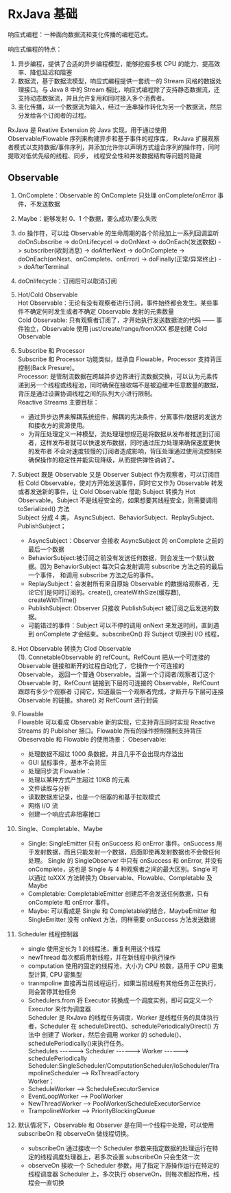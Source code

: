 # RxJava 基础
响应式编程：一种面向数据流和变化传播的编程范式。
 
 响应式编程的特点：
   1. 异步编程，提供了合适的异步编程模型，能够挖掘多核 CPU 的能力、提高效率、降低延迟和阻塞
   2. 数据流，基于数据流模型，响应式编程提供一套统一的 Stream 风格的数据处理接口。与 Java 8 中的 Stream
   相比，响应式编程除了支持静态数据流，还支持动态数据流，并且允许复用和同时接入多个消费者。
   3. 变化传播，以一个数据流为输入，经过一连串操作转化为另一个数据流，然后分发给各个订阅者的过程。
   
RxJava 是 Reative Extension 的 Java 实现，用于通过使用 Observable/Flowable 序列来构建异步和基于事件的程序库，
RxJava 扩展观察者模式以支持数据/事件序列，并添加允许你以声明方式组合序列的操作符，同时提取对低优先级的线程、同步，
线程安全性和并发数据结构等问题的隐藏

## Observable 
   1. OnComplete：Observable 的 OnComplete 只处理 onComplete/onError 事件，不发送数据
   2. Maybe：能够发射 0、1 个数据，要么成功/要么失败
   3. do 操作符，可以给 Observable 的生命周期的各个阶段加上一系列回调监听<br/>
      doOnSubscribe -> doOnLifecycel -> doOnNext -> doOnEach(发送数据) -> subscriber(收到消息)
      -> doAfterNext -> doOnComplete -> doOnEach(onNext、onComplete、onError) -> doFinally(正常/异常终止) -> doAfterTerminal
   4. doOnlifecycle：订阅后可以取消订阅
   5. Hot/Cold Observable <br/>
      Hot Observable：无论有没有观察者进行订阅，事件始终都会发生。某些事件不确定何时发生或者不确定 Observable 发射的元素数量<br/>
      Cold Observable: 只有观察者订阅了，才开始执行发送数据流的代码 —— 事件独立，Observable 使用 just/create/range/fromXXX
       都是创建 Cold Observable
   6. Subscribe 和 Processor <br/>
      Subscribe 和 Processor 功能类似，继承自 Flowable，Processor 支持背压控制(Back Presure)。<br/>
      Processor: 是管制流数据在跨越异步边界进行流数据交换，可以认为元素传递到另一个线程或线程池，同时确保在接收端不是被迫缓冲任意数量的数据，
      背压是通过设置协调线程之间的队列大小进行限制。<br/>
      Reactive Streams 主要目标：
       - 通过异步边界来解耦系统组件，解耦的先决条件，分离事件/数据的发送方和接收方的资源使用。
       - 为背压处理定义一种模型，流处理理想规范是将数据从发布者推送到订阅者，这样发布者就可以快速发布数据，同时通过压力处理来确保速度更快的发布者
       不会对速度较慢的订阅者造成影响，背压处理通过使用流控制来确保操作的稳定性并能实现降级，从而提供弹性讷讷了。
      
   7. Subject 既是 Observable 又是 Observer
      Subject 作为观察者，可以订阅目标 Cold Observable，使对方开始发送事件，同时它又作为 Observable 转发或者发送新的事件，让 Cold Observable
      借助 Subject 转换为 Hot Observable。Subject 不是线程安全的，如果想要其线程安全，则需要调用 toSerialized() 方法 <br/>
      Subject 分成 4 类， AsyncSubject、BehaviorSubject、ReplaySubject、PublishSubject；
        - AsyncSubject：Observer 会接收 AsyncSubject 的 onComplete 之前的最后一个数据
        - BehaviorSubject:被订阅之前没有发送任何数据，则会发生一个默认数据。因为 BehaviorSubject 每次只会发射调用 subscribe 方法之前的最后一个事件，
          和调用 subscribe 方法之后的事件。
        - ReplaySubject：会发射所有来自原始 Observable 的数据给观察者，无论它们是何时订阅的。create(), createWithSize(缓存数),
        createWithTime()
        - PublishSubject: Observer 只接收 PublishSubject 被订阅之后发送的数据。
        - 可能错过的事件：Subject 可以不停的调用 onNext 来发送时间，直到遇到 onComplete 才会结束。subscribeOn() 将 Subject 切换到 I/O 线程，
      
   8. Hot Observable 转换为 Clod Observable <br/>
      (1). ConnetableObservable 的 refCount。RefCount 把从一个可连接的 Observable 链接和断开的过程自动化了，它操作一个可连接的 Observable，
      返回一个普通 Observable。当第一个订阅者/观察者订这个 Observable 时，RefCount 链接到下层的可连接的 Observable，RefCount 跟踪有多少个观察者
      订阅它，知道最后一个观察者完成，才断开与下层可连接 Observable 的链接。share() 对 RefCount 进行封装
   9. Flowable <br/>
      Flowable 可以看成 Observable 新的实现，它支持背压同时实现 Reactive Streams 的 Publisher 接口。Flowable 所有的操作控制强制支持背压<br/>
      Obeservable 和 Flowable 的使用场景：
      Obeservable: <br/>
        - 处理数据不超过 1000 条数据，并且几乎不会出现内存溢出
        - GUI 鼠标事件，基本不会背压
        - 处理同步流
      Flowable：<br/>
        - 处理以某种方式产生超过 10KB 的元素
        - 文件读取与分析
        - 读取数据库记录，也是一个阻塞的和基于拉取模式
        - 网络 I/O 流
        - 创建一个响应式非阻塞接口
   10. Single、Completable、Maybe <br/>
        - Single: SingleEmitter 只有 onSuccess 和 onError 事件。onSuccess 用于发射数据，而且只能发射一个数据，后面即使再发射数据也不会做任何处理。
       Single 的 SingleObserver 中只有 onSuccess 和 onError, 并没有 onComplete，这也是 Single 与 4 种观察者之间的最大区别。Single 可以通过
       toXXX 方法转换为 Observable、Flowable、Completable 及 Maybe 
        - Completable: CompletableEmitter 创建后不会发送任何数据，只有 onComplete 和 onError 事件。
        - Maybe: 可以看成是 Single 和 Completable的结合，MaybeEmitter 和 SingleEmitter 没有 onNext 方法，同样需要 onSuccess 方法发送数据
   11. Scheduler 线程控制器
       - single 使用定长为 1 的线程池，重复利用这个线程
       - newThread 每次都启用新线程，并在新线程中执行操作
       - computation 使用的固定的线程池，大小为 CPU 核数，适用于 CPU 密集型计算, CPU 密集型
       - tranmpoline 直接再当前线程运行，如果当前线程有其他任务正在执行，则会暂停其他任务
       - Schedulers.from 将 Executor 转换成一个调度实例，即可自定义一个Executor 来作为调度器 <br/>
       Scheduler 是 RxJava 的线程任务调度，Worker 是线程任务的具体执行者，Scheduler 在 scheduleDirect()、schedulePeriodicallyDirect() 方法中
       创建了 Worker，然后会调用 worker 的 schedule()、schedulePeriodically()来执行任务。<br/>
       Schedules ------> Scheduler ------> Worker ------> schedulePeriodically <br/>
       Scheduler:SingleScheduler/ComputationScheduler/IoScheduler/TrampolineScheduler ——> RxThreadFactory <br/>
       Worker：<br/>
        - ScheduleWorker ——> ScheduleExecutorService
        - EventLoopWorker ——> PoolWorker 
        - NewThreadWorker ——> PoolWorker/ScheduleExecutorService
        - TrampolineWorker ——> PriorityBlockingQueue
   12. 默认情况下，Observable 和 Observer 是在同一个线程中处理，可以使用 subscribeOn 和 observeOn 做线程切换。
        - subscribeOn 通过接收一个 Scheduler 参数来指定数据的处理运行在特定的线程调度处理器上，若多次设置 subscribeOn 只会生效一次
        - observeOn 接收一个 Scheduler 参数，用了指定下游操作运行在特定的线程调度器 Scheduler 上，多次执行 observeOn，则每次都起作用，线程会一直切换
  
       
      
     
   
   